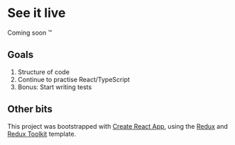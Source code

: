 # See it live

Coming soon &trade;

## Goals

1. Structure of code
2. Continue to practise React/TypeScript
3. Bonus: Start writing tests

## Other bits

This project was bootstrapped with [Create React App](https://github.com/facebook/create-react-app), using the [Redux](https://redux.js.org/) and [Redux Toolkit](https://redux-toolkit.js.org/) template.
